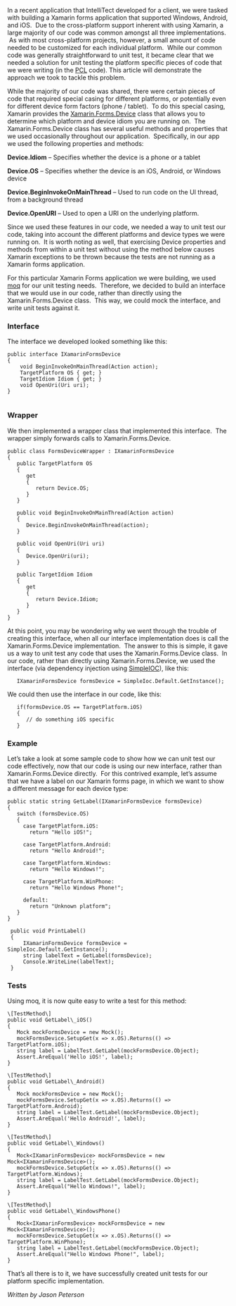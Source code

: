 

In a recent application that IntelliTect developed for a client, we were tasked with building a Xamarin forms application that supported Windows, Android, and iOS.  Due to the cross-platform support inherent with using Xamarin, a large majority of our code was common amongst all three implementations.  As with most cross-platform projects, however, a small amount of code needed to be customized for each individual platform.  While our common code was generally straightforward to unit test, it became clear that we needed a solution for unit testing the platform specific pieces of code that we were writing (in the [PCL](https://developer.xamarin.com/guides/cross-platform/application_fundamentals/pcl/introduction_to_portable_class_libraries/) code). This article will demonstrate the approach we took to tackle this problem.

While the majority of our code was shared, there were certain pieces of code that required special casing for different platforms, or potentially even for different device form factors (phone / tablet).  To do this special casing, Xamarin provides the [Xamarin.Forms.Device](https://developer.xamarin.com/guides/xamarin-forms/platform-features/device/) class that allows you to determine which platform and device idiom you are running on.  The Xamarin.Forms.Device class has several useful methods and properties that we used occasionally throughout our application.  Specifically, in our app we used the following properties and methods:

**Device.Idiom** – Specifies whether the device is a phone or a tablet

**Device.OS** – Specifies whether the device is an iOS, Android, or Windows device

**Device.BeginInvokeOnMainThread** – Used to run code on the UI thread, from a background thread

**Device.OpenURI** – Used to open a URI on the underlying platform. 

Since we used these features in our code, we needed a way to unit test our code, taking into account the different platforms and device types we were running on.  It is worth noting as well, that exercising Device properties and methods from within a unit test without using the method below causes Xamarin exceptions to be thrown because the tests are not running as a Xamarin forms application.

For this particular Xamarin Forms application we were building, we used [moq](https://github.com/moq) for our unit testing needs.  Therefore, we decided to build an interface that we would use in our code, rather than directly using the Xamarin.Forms.Device class.  This way, we could mock the interface, and write unit tests against it.

### **Interface**

The interface we developed looked something like this:

```
public interface IXamarinFormsDevice
{
    void BeginInvokeOnMainThread(Action action);
    TargetPlatform OS { get; }
    TargetIdiom Idiom { get; }
    void OpenUri(Uri uri);
}
﻿
```

### **Wrapper**

We then implemented a wrapper class that implemented this interface.  The wrapper simply forwards calls to Xamarin.Forms.Device.

```
public class FormsDeviceWrapper : IXamarinFormsDevice
{
   public TargetPlatform OS
   {
      get
      {
         return Device.OS;
      }
   }

   public void BeginInvokeOnMainThread(Action action)
   {
      Device.BeginInvokeOnMainThread(action);
   }

   public void OpenUri(Uri uri)
   {
      Device.OpenUri(uri);
   }

   public TargetIdiom Idiom
   {
      get
      {
         return Device.Idiom;
      }
   }
}

```

At this point, you may be wondering why we went through the trouble of creating this interface, when all our interface implementation does is call the Xamarin.Forms.Device implementation.  The answer to this is simple, it gave us a way to unit test any code that uses the Xamarin.Forms.Device class.  In our code, rather than directly using Xamarin.Forms.Device, we used the interface (via dependency injection using [SimpleIOC](https://msdn.microsoft.com/en-us/magazine/jj991965.aspx)), like this:

```
   IXamarinFormsDevice formsDevice = SimpleIoc.Default.GetInstance();

```

We could then use the interface in our code, like this:

```
   if(formsDevice.OS == TargetPlatform.iOS)
   {
      // do something iOS specific
   }
```

### **Example**

Let’s take a look at some sample code to show how we can unit test our code effectively, now that our code is using our new interface, rather than Xamarin.Forms.Device directly.  For this contrived example, let’s assume that we have a label on our Xamarin forms page, in which we want to show a different message for each device type:

```
public static string GetLabel(IXamarinFormsDevice formsDevice)
{
   switch (formsDevice.OS)
   {
     case TargetPlatform.iOS:
       return "Hello iOS!";

     case TargetPlatform.Android:
       return "Hello Android!";

     case TargetPlatform.Windows:
       return "Hello Windows!";

     case TargetPlatform.WinPhone:
       return "Hello Windows Phone!";

     default:
       return "Unknown platform";
   }
}

 public void PrintLabel()
 {
     IXamarinFormsDevice formsDevice = SimpleIoc.Default.GetInstance();
     string labelText = GetLabel(formsDevice);
     Console.WriteLine(labelText);
 }
```

### **Tests**

Using moq, it is now quite easy to write a test for this method:

```
\[TestMethod\]
public void GetLabel\_iOS()
{
   Mock mockFormsDevice = new Mock();
   mockFormsDevice.SetupGet(x => x.OS).Returns(() => TargetPlatform.iOS);
   string label = LabelTest.GetLabel(mockFormsDevice.Object);
   Assert.AreEqual('Hello iOS!', label);
}

\[TestMethod\]
public void GetLabel\_Android()
{
   Mock mockFormsDevice = new Mock();
   mockFormsDevice.SetupGet(x => x.OS).Returns(() => TargetPlatform.Android);
   string label = LabelTest.GetLabel(mockFormsDevice.Object);
   Assert.AreEqual('Hello Android!', label);
}

\[TestMethod\]
public void GetLabel\_Windows()
{
   Mock<IXamarinFormsDevice> mockFormsDevice = new Mock<IXamarinFormsDevice>();
   mockFormsDevice.SetupGet(x => x.OS).Returns(() => TargetPlatform.Windows);
   string label = LabelTest.GetLabel(mockFormsDevice.Object);
   Assert.AreEqual("Hello Windows!", label);
}

\[TestMethod\]
public void GetLabel\_WindowsPhone()
{
   Mock<IXamarinFormsDevice> mockFormsDevice = new Mock<IXamarinFormsDevice>();
   mockFormsDevice.SetupGet(x => x.OS).Returns(() => TargetPlatform.WinPhone);
   string label = LabelTest.GetLabel(mockFormsDevice.Object);
   Assert.AreEqual("Hello Windows Phone!", label);
}

```

That’s all there is to it, we have successfully created unit tests for our platform specific implementation.

_Written by Jason Peterson_
